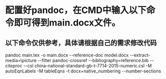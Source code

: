 <!--
 *  =======================================================================
 *  ····Y88b···d88P················888b·····d888·d8b·······················
 *  ·····Y88b·d88P·················8888b···d8888·Y8P·······················
 *  ······Y88o88P··················88888b·d88888···························
 *  ·······Y888P··8888b···88888b···888Y88888P888·888·88888b·····d88b·······
 *  ········888······"88b·888·"88b·888·Y888P·888·888·888·"88b·d88P"88b·····
 *  ········888···d888888·888··888·888··Y8P··888·888·888··888·888··888·····
 *  ········888··888··888·888··888·888···"···888·888·888··888·Y88b·888·····
 *  ········888··"Y888888·888··888·888·······888·888·888··888··"Y88888·····
 *  ·······························································888·····
 *  ··························································Y8b·d88P·····
 *  ···························································"Y88P"······
 *  =======================================================================
 * 
 *  -----------------------------------------------------------------------
 * Author       : 焱铭
 * Date         : 2023-07-19 13:15:53 +0800
 * LastEditTime : 2023-07-21 09:25:51 +0800
 * Github       : https://github.com/YanMing-lxb/
 * FilePath     : \GUET_Thesis_LaTeX\Docs\转word命令.md
 * Description  : 
 *  -----------------------------------------------------------------------
 -->

# 配置好pandoc，在CMD中输入以下命令即可得到main.docx文件。
## 以下命令仅供参考，具体请根据自己的需求修改代码
pandoc main.tex  -o main.docx --reference-doc model.docx --extract-media=\picture --filter pandoc-crossref --bibliography=reference.bib --citeproc --csl china-national-standard-gb-t-7714-2015-numeric.csl -M autoEqnLabels -M tableEqns -t docx+native_numbering --number-sections